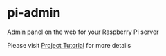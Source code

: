 pi-admin
========

Admin panel on the web for your Raspberry Pi server


Please visit <a href="http://tlnguyen.com/raspberry-pi-admin-panel">Project Tutorial</a> for more details